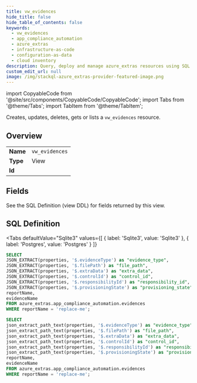 ```yaml
--- 
title: vw_evidences
hide_title: false
hide_table_of_contents: false
keywords:
  - vw_evidences
  - app_compliance_automation
  - azure_extras
  - infrastructure-as-code
  - configuration-as-data
  - cloud inventory
description: Query, deploy and manage azure_extras resources using SQL
custom_edit_url: null
image: /img/stackql-azure_extras-provider-featured-image.png
---
```


import CopyableCode from '@site/src/components/CopyableCode/CopyableCode';
import Tabs from '@theme/Tabs';
import TabItem from '@theme/TabItem';

Creates, updates, deletes, gets or lists a <code>vw_evidences</code> resource.

## Overview
<table><tbody>
<tr><td><b>Name</b></td><td><code>vw_evidences</code></td></tr>
<tr><td><b>Type</b></td><td>View</td></tr>
<tr><td><b>Id</b></td><td><CopyableCode code="azure_extras.app_compliance_automation.vw_evidences" /></td></tr>
</tbody></table>

## Fields

See the SQL Definition (view DDL) for fields returned by this view.

## SQL Definition

<Tabs
defaultValue="Sqlite3"
values={[
{ label: 'Sqlite3', value: 'Sqlite3' },
{ label: 'Postgres', value: 'Postgres' }
]}
>
<TabItem value="Sqlite3">

```sql
SELECT
JSON_EXTRACT(properties, '$.evidenceType') as "evidence_type",
JSON_EXTRACT(properties, '$.filePath') as "file_path",
JSON_EXTRACT(properties, '$.extraData') as "extra_data",
JSON_EXTRACT(properties, '$.controlId') as "control_id",
JSON_EXTRACT(properties, '$.responsibilityId') as "responsibility_id",
JSON_EXTRACT(properties, '$.provisioningState') as "provisioning_state",
reportName,
evidenceName
FROM azure_extras.app_compliance_automation.evidences
WHERE reportName = 'replace-me';
```

</TabItem>
<TabItem value="Postgres">

```sql
SELECT
json_extract_path_text(properties, '$.evidenceType') as "evidence_type",
json_extract_path_text(properties, '$.filePath') as "file_path",
json_extract_path_text(properties, '$.extraData') as "extra_data",
json_extract_path_text(properties, '$.controlId') as "control_id",
json_extract_path_text(properties, '$.responsibilityId') as "responsibility_id",
json_extract_path_text(properties, '$.provisioningState') as "provisioning_state",
reportName,
evidenceName
FROM azure_extras.app_compliance_automation.evidences
WHERE reportName = 'replace-me';
```

</TabItem>
</Tabs>
